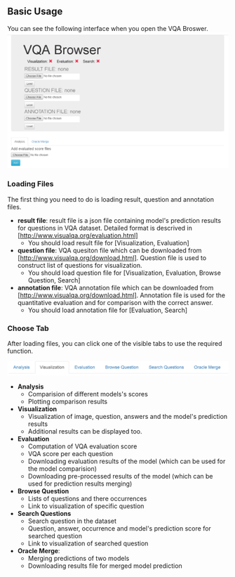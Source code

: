 ## Basic Usage

You can see the following interface when you open the VQA Broswer.
![default image](../assets/default.png)

### Loading Files
The first thing you need to do is loading result, question and annotation files.
* **result file**: result file is a json file containing model's prediction results for questions in VQA dataset. 
Detailed format is descrived in [http://www.visualqa.org/evaluation.html]
  * You should load result file for [Visualization, Evaluation]
* **question file**: VQA quesiton file which can be downloaded from [http://www.visualqa.org/download.html].
Question file is used to construct list of questions for visualization.
  * You should load question file for [Visualization, Evaluation, Browse Question, Search]
* **annotation file**: VQA annotation file which can be downloaded from [http://www.visualqa.org/download.html].
Annotation file is used for the quantitative evaluation and for comparison with the correct answer.
  * You should load annotation file for [Evaluation, Search]

### Choose Tab
After loading files, you can click one of the visible tabs to use the required function.

![visible tabs](../assets/visible_tabs.png)

* **Analysis**
  * Comparision of different models's scores
  * Plotting comparison results
* **Visualization**
  * Visualization of image, question, answers and the model's prediction results
  * Additional results can be displayed too.
* **Evaluation**
  * Computation of VQA evaluation score
  * VQA score per each question
  * Downloading evaluation results of the model (which can be used for the model comparision)
  * Downloading pre-processed results of the model (which can be used for prediction results merging)
* **Browse Question**
  * Lists of questions and there occurrences
  * Link to visualization of specific question
* **Search Questions**
  * Search question in the dataset
  * Question, answer, occurrence and model's prediction score for searched question
  * Link to visualization of searched question
* **Oracle Merge**:
  * Merging predictions of two models
  * Downloading results file for merged model prediction
